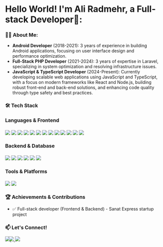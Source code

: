 <div align="left">
  <h1>Hello World! I'm Ali Radmehr, a Full-stack Developer👋:</h1>
</div>


<div align="left">
  <h3 style="font-size: 16px;">👨‍💻 About Me:</h3>
</div>



- **Android Developer** (2018-2021): 3 years of experience in building Android applications, focusing on user interface design and performance optimization.
- **Full-Stack PHP Developer** (2021-2024): 3 years of expertise in Laravel, specializing in system optimization and resolving infrastructure issues.
- **JavaScript & TypeScript Developer** (2024-Present): Currently developing scalable web applications using JavaScript and TypeScript, with a focus on modern frameworks like React and Node.js, building robust front-end and back-end solutions, and enhancing code quality through type safety and best practices.


<div align="left">
  <h2 style="font-size: 16px;"></h1>
</div>

<div align="left">
  <h3 style="font-size: 16px;">🛠️ Tech Stack</h3>
</div>

<div align="left">
  <h4 style="font-size: 16px;">Languages & Frontend</h4>
</div>


<img src="https://img.shields.io/badge/JavaScript-F7DF1E.svg?style=for-the-badge&logo=JavaScript&logoColor=black" /> <img src="https://img.shields.io/badge/TypeScript-3178C6.svg?style=for-the-badge&logo=TypeScript&logoColor=white" /> <img src="https://img.shields.io/badge/React-61DAFB.svg?style=for-the-badge&logo=React&logoColor=black" /> <img src="https://img.shields.io/badge/Next.js-000000.svg?style=for-the-badge&logo=nextdotjs&logoColor=white" /> <img src="https://img.shields.io/badge/PHP-777BB4.svg?style=for-the-badge&logo=PHP&logoColor=white" /> <img src="https://img.shields.io/badge/Laravel-FF2D20.svg?style=for-the-badge&logo=Laravel&logoColor=white" /> <img src="https://img.shields.io/badge/Livewire-4E56A6.svg?style=for-the-badge&logo=Livewire&logoColor=white" /> <img src="https://img.shields.io/badge/Vite-646CFF.svg?style=for-the-badge&logo=Vite&logoColor=white" /> <img src="https://img.shields.io/badge/Alpine.js-8BC0D0.svg?style=for-the-badge&logo=alpinedotjs&logoColor=black" /> <img src="https://img.shields.io/badge/Android-3DDC84.svg?style=for-the-badge&logo=Android&logoColor=white" /> <img src="https://img.shields.io/badge/HTML5-E34F26.svg?style=for-the-badge&logo=HTML5&logoColor=white" /> <img src="https://img.shields.io/badge/CSS3-1572B6.svg?style=for-the-badge&logo=CSS3&logoColor=white" /> <img src="https://img.shields.io/badge/Tailwind%20CSS-06B6D4.svg?style=for-the-badge&logo=Tailwind-CSS&logoColor=white" /> 

<div align="left">
  <h4 style="font-size: 16px;">Backend & Database</h4>
</div>

<img src="https://img.shields.io/badge/Node.js-5FA04E.svg?style=for-the-badge&logo=nodedotjs&logoColor=white" /> <img src="https://img.shields.io/badge/Express-000000.svg?style=for-the-badge&logo=Express&logoColor=white" /> <img src="https://img.shields.io/badge/MongoDB-47A248.svg?style=for-the-badge&logo=MongoDB&logoColor=white" /> <img src="https://img.shields.io/badge/MySQL-4479A1.svg?style=for-the-badge&logo=MySQL&logoColor=white" /> <img src="https://img.shields.io/badge/Docker-2496ED.svg?style=for-the-badge&logo=Docker&logoColor=white" /> <img src="https://img.shields.io/badge/Redis-FF4438.svg?style=for-the-badge&logo=Redis&logoColor=white" />


<div align="left">
  <h4 style="font-size: 16px;">Tools & Platforms</h4>
</div>

<img src="https://img.shields.io/badge/Git-F05032.svg?style=for-the-badge&logo=Git&logoColor=white" /> <img src="https://img.shields.io/badge/Linux-FCC624.svg?style=for-the-badge&logo=Linux&logoColor=black" />
 


<div align="left">
  <h1 style="font-size: 16px;"></h1>
</div>

<div align="left">
  <h2 style="font-size: 16px;">🏆 Achievements & Contributions</h2>
</div>

- ✅ Full-stack developer (Frontend & Backend) - Sanat Express startup project


<div align="left">
  <h2 style="font-size: 16px;">📫 Let's Connect!</h1>
</div>

<a href="mailto:ali.radmeehr@gmail.com" style="margin-right: -4px;">
  <img src="https://img.shields.io/badge/Gmail-D14836?style=for-the-badge&logo=gmail&logoColor=white" /> 
</a> 

<a href="https://x.com/ali_radmehr92" target="_blank" style="margin-left: -4px;">
  <img src="https://img.shields.io/badge/X-000000?style=for-the-badge&logo=x&logoColor=white" /> 
</a>

<a href="https://t.me/radmehr1153" target="_blank">
  <img src="https://img.shields.io/badge/Telegram-2CA5E0?style=for-the-badge&logo=telegram&logoColor=white" /> 
</a>




